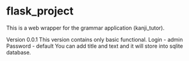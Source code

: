 flask_project
=============
This is a web wrapper for the grammar application (kanji_tutor). 

Version 0.0.1
This version contains only basic functional.
Login - admin Password - default
You can add title and text and it will store into sqlite database.
